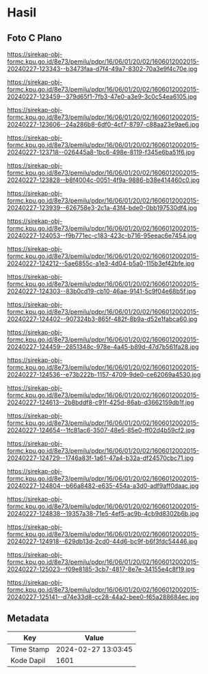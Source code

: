 # Hasil

## Foto C Plano

https://sirekap-obj-formc.kpu.go.id/8e73/pemilu/pdpr/16/06/01/20/02/1606012002015-20240227-123343--b3473faa-d7f4-49a7-8302-70a3e9f4c70e.jpg

https://sirekap-obj-formc.kpu.go.id/8e73/pemilu/pdpr/16/06/01/20/02/1606012002015-20240227-123459--379d65f1-7fb3-47e0-a3e9-3c0c54ea6105.jpg

https://sirekap-obj-formc.kpu.go.id/8e73/pemilu/pdpr/16/06/01/20/02/1606012002015-20240227-123606--24a286b8-6df0-4cf7-8797-c88aa23e9ae6.jpg

https://sirekap-obj-formc.kpu.go.id/8e73/pemilu/pdpr/16/06/01/20/02/1606012002015-20240227-123718--026445a8-1bc6-498e-8119-f345e6ba51f6.jpg

https://sirekap-obj-formc.kpu.go.id/8e73/pemilu/pdpr/16/06/01/20/02/1606012002015-20240227-123828--b8f4004c-0051-4f9a-9886-b38e414460c0.jpg

https://sirekap-obj-formc.kpu.go.id/8e73/pemilu/pdpr/16/06/01/20/02/1606012002015-20240227-123939--626758e3-2c1a-43f4-bde0-0bb197530df4.jpg

https://sirekap-obj-formc.kpu.go.id/8e73/pemilu/pdpr/16/06/01/20/02/1606012002015-20240227-124053--f9b771ec-c183-423c-b716-95eeac6e7454.jpg

https://sirekap-obj-formc.kpu.go.id/8e73/pemilu/pdpr/16/06/01/20/02/1606012002015-20240227-124212--5ae6855c-a1e3-4d04-b5a0-115b3ef42bfe.jpg

https://sirekap-obj-formc.kpu.go.id/8e73/pemilu/pdpr/16/06/01/20/02/1606012002015-20240227-124303--83b0cd19-cb10-46ae-9141-5c9f04e68b5f.jpg

https://sirekap-obj-formc.kpu.go.id/8e73/pemilu/pdpr/16/06/01/20/02/1606012002015-20240227-124402--907324b3-865f-482f-8b9a-d52e1fabca60.jpg

https://sirekap-obj-formc.kpu.go.id/8e73/pemilu/pdpr/16/06/01/20/02/1606012002015-20240227-124459--2851348c-978e-4a45-b89d-47d7b561fa28.jpg

https://sirekap-obj-formc.kpu.go.id/8e73/pemilu/pdpr/16/06/01/20/02/1606012002015-20240227-124536--e73b222b-1157-4709-9de0-ce62069a4530.jpg

https://sirekap-obj-formc.kpu.go.id/8e73/pemilu/pdpr/16/06/01/20/02/1606012002015-20240227-124613--2b8bddf8-c91f-425d-86ab-d3662159db1f.jpg

https://sirekap-obj-formc.kpu.go.id/8e73/pemilu/pdpr/16/06/01/20/02/1606012002015-20240227-124654--1fc81ac6-3507-48e5-85e0-ff02d4b59cf2.jpg

https://sirekap-obj-formc.kpu.go.id/8e73/pemilu/pdpr/16/06/01/20/02/1606012002015-20240227-124729--1746a83f-1a61-47a4-b32a-df24570cbc71.jpg

https://sirekap-obj-formc.kpu.go.id/8e73/pemilu/pdpr/16/06/01/20/02/1606012002015-20240227-124804--b66a8482-e635-454a-a3d0-adf9aff0daac.jpg

https://sirekap-obj-formc.kpu.go.id/8e73/pemilu/pdpr/16/06/01/20/02/1606012002015-20240227-124838--19357a38-71e5-4ef5-ac9b-4cb9d8302b6b.jpg

https://sirekap-obj-formc.kpu.go.id/8e73/pemilu/pdpr/16/06/01/20/02/1606012002015-20240227-124918--629db13d-2cd0-44d6-bc9f-b6f3fdc54446.jpg

https://sirekap-obj-formc.kpu.go.id/8e73/pemilu/pdpr/16/06/01/20/02/1606012002015-20240227-125023--f09e8185-3cb7-4817-8e7e-34155e4c8f19.jpg

https://sirekap-obj-formc.kpu.go.id/8e73/pemilu/pdpr/16/06/01/20/02/1606012002015-20240227-125141--d74e33d8-cc28-44a2-bee0-f65a288684ec.jpg


## Metadata

| Key        | Value               |
| ---------- | ------------------- |
| Time Stamp | 2024-02-27 13:03:45 |
| Kode Dapil | 1601                |



